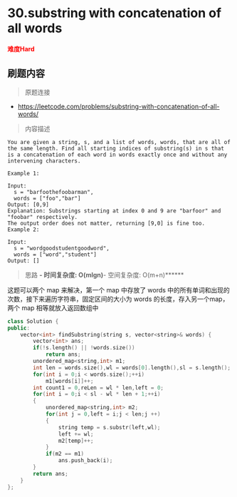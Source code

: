 # 30.substring with concatenation of all words

**<font color=red>难度Hard</font>**

## 刷题内容

> 原题连接

* https://leetcode.com/problems/substring-with-concatenation-of-all-words/

> 内容描述

```
You are given a string, s, and a list of words, words, that are all of the same length. Find all starting indices of substring(s) in s that is a concatenation of each word in words exactly once and without any intervening characters.

Example 1:

Input:
  s = "barfoothefoobarman",
  words = ["foo","bar"]
Output: [0,9]
Explanation: Substrings starting at index 0 and 9 are "barfoor" and "foobar" respectively.
The output order does not matter, returning [9,0] is fine too.
Example 2:

Input:
  s = "wordgoodstudentgoodword",
  words = ["word","student"]
Output: []

```
> 思路
******- 时间复杂度: O(mlgn)******- 空间复杂度: O(m+n)******

这题可以两个 map 来解决，第一个 map 中存放了 words 中的所有单词和出现的次数，接下来遍历字符串，固定区间的大小为 words 的长度，存入另一个map，两个 map 相等就放入返回数组中

```cpp
class Solution {
public:
    vector<int> findSubstring(string s, vector<string>& words) {
        vector<int> ans;
        if(!s.length() || !words.size())
            return ans;
        unordered_map<string,int> m1;
        int len = words.size(),wl = words[0].length(),sl = s.length();
        for(int i = 0;i < words.size();++i)
            m1[words[i]]++;
        int count1 = 0,reLen = wl * len,left = 0;
        for(int i = 0;i < sl - wl * len + 1;++i)
        {
            unordered_map<string,int> m2;
            for(int j = 0,left = i;j < len;j ++)
            {
                string temp = s.substr(left,wl);
                left += wl;
                m2[temp]++;
            }
            if(m2 == m1)
                ans.push_back(i);
        }
        return ans;
    }
};
```
